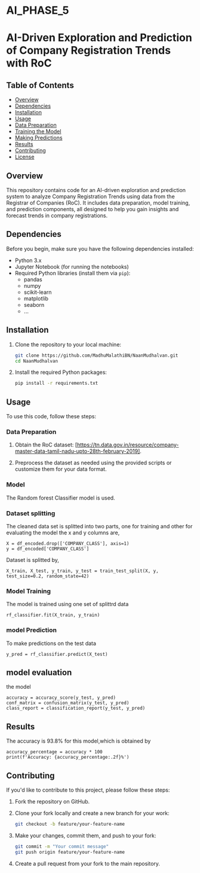 
# AI_PHASE_5

# AI-Driven Exploration and Prediction of Company Registration Trends with RoC

## Table of Contents

- [Overview](#overview)
- [Dependencies](#dependencies)
- [Installation](#installation)
- [Usage](#usage)
- [Data Preparation](#data-preparation)
- [Training the Model](#training-the-model)
- [Making Predictions](#making-predictions)
- [Results](#results)
- [Contributing](#contributing)
- [License](#license)

## Overview

This repository contains code for an AI-driven exploration and prediction system to analyze Company Registration Trends using data from the Registrar of Companies (RoC). It includes data preparation, model training, and prediction components, all designed to help you gain insights and forecast trends in company registrations.

## Dependencies

Before you begin, make sure you have the following dependencies installed:

- Python 3.x
- Jupyter Notebook (for running the notebooks)
- Required Python libraries (install them via `pip`):
  - pandas
  - numpy
  - scikit-learn
  - matplotlib
  - seaborn
  - ...

## Installation

1. Clone the repository to your local machine:

   ```bash
   git clone https://github.com/MadhuMalathiBN/NaanMudhalvan.git
   cd NaanMudhalvan
   ```

2. Install the required Python packages:

   ```bash
   pip install -r requirements.txt
   ```

## Usage

To use this code, follow these steps:

### Data Preparation

1. Obtain the RoC dataset: [https://tn.data.gov.in/resource/company-master-data-tamil-nadu-upto-28th-february-2019].

2. Preprocess the dataset as needed using the provided scripts or customize them for your data format.

### Model

The Random forest Classifier model is used.

### Dataset splitting
 The cleaned data set is splitted into two parts, one for training and other for evaluating the model
 the x and y columns are,

 ```
X = df_encoded.drop(['COMPANY_CLASS'], axis=1)
y = df_encoded['COMPANY_CLASS']
```

 Dataset is splitted by,

 ```
X_train, X_test, y_train, y_test = train_test_split(X, y, test_size=0.2, random_state=42)

```

### Model Training

The model is trained using one set of splittrd data

```
rf_classifier.fit(X_train, y_train)

```
### model Prediction
To make predictions on the test data
```
y_pred = rf_classifier.predict(X_test)
```
## model evaluation
the model
```
accuracy = accuracy_score(y_test, y_pred)
conf_matrix = confusion_matrix(y_test, y_pred)
class_report = classification_report(y_test, y_pred)
```

## Results
The accuracy is 93.8% for this model,which is obtained by
```
accuracy_percentage = accuracy * 100
print(f'Accuracy: {accuracy_percentage:.2f}%')
```

## Contributing

If you'd like to contribute to this project, please follow these steps:

1. Fork the repository on GitHub.

2. Clone your fork locally and create a new branch for your work:

   ```bash
   git checkout -b feature/your-feature-name
   ```

3. Make your changes, commit them, and push to your fork:

   ```bash
   git commit -m "Your commit message"
   git push origin feature/your-feature-name
   ```

4. Create a pull request from your fork to the main repository.


